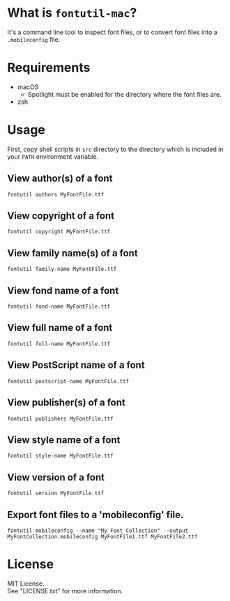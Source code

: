 # What is `fontutil-mac`?

It's a command line tool to inspect font files, or to convert font files into a `.mobileconfig` file.


# Requirements

- macOS
  * Spotlight must be enabled for the directory where the font files are.
- zsh


# Usage

First, copy shell scripts in `src` directory to the directory which is included in your `PATH` environment variable.

## View author(s) of a font

```console
fontutil authors MyFontFile.ttf
```

## View copyright of a font

```console
fontutil copyright MyFontFile.ttf
```

## View family name(s) of a font

```console
fontutil family-name MyFontFile.ttf
```

## View fond name of a font

```console
fontutil fond-name MyFontFile.ttf
```

## View full name of a font

```console
fontutil full-name MyFontFile.ttf
```

## View PostScript name of a font

```console
fontutil postscript-name MyFontFile.ttf
```

## View publisher(s) of a font

```console
fontutil publishers MyFontFile.ttf
```

## View style name of a font

```console
fontutil style-name MyFontFile.ttf
```

## View version of a font

```console
fontutil version MyFontFile.ttf
```

## Export font files to a 'mobileconfig' file.

```console
fontutil mobileconfig --name "My Font Collection" --output MyFontCollection.mobileconfig MyFontFile1.ttf MyFontFile2.ttf
```


# License

MIT License.  
See "LICENSE.txt" for more information.
